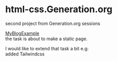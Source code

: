 # html-css.Generation.org<br>
second project from Generation.org sessions<br>

<a link href='https://myblogexample.netlify.app/#top' target="_blank">MyBlogExample</a><br>
the task is about to make a static page.<br> 

I would like to extend that task a bit e.g:<br>
added Tailwindcss
